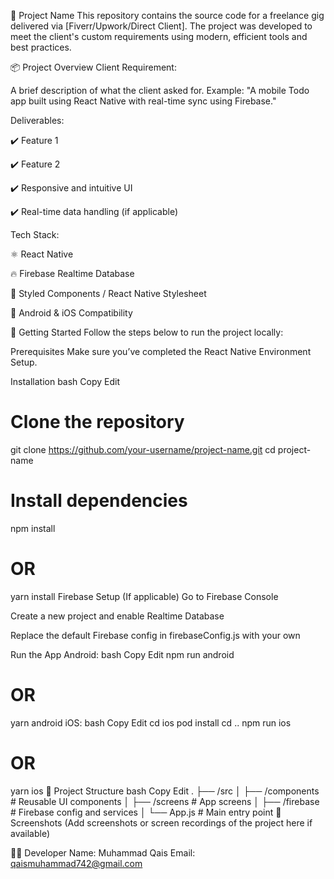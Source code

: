 🎯 Project Name
This repository contains the source code for a freelance gig delivered via [Fiverr/Upwork/Direct Client]. The project was developed to meet the client's custom requirements using modern, efficient tools and best practices.

📦 Project Overview
Client Requirement:

A brief description of what the client asked for.
Example: "A mobile Todo app built using React Native with real-time sync using Firebase."

Deliverables:

✔️ Feature 1

✔️ Feature 2

✔️ Responsive and intuitive UI

✔️ Real-time data handling (if applicable)

Tech Stack:

⚛️ React Native

🔥 Firebase Realtime Database

💅 Styled Components / React Native Stylesheet

📱 Android & iOS Compatibility

🚀 Getting Started
Follow the steps below to run the project locally:

Prerequisites
Make sure you’ve completed the React Native Environment Setup.

Installation
bash
Copy
Edit
# Clone the repository
git clone https://github.com/your-username/project-name.git
cd project-name

# Install dependencies
npm install
# OR
yarn install
Firebase Setup (If applicable)
Go to Firebase Console

Create a new project and enable Realtime Database

Replace the default Firebase config in firebaseConfig.js with your own

Run the App
Android:
bash
Copy
Edit
npm run android
# OR
yarn android
iOS:
bash
Copy
Edit
cd ios
pod install
cd ..
npm run ios
# OR
yarn ios
📂 Project Structure
bash
Copy
Edit
.
├── /src
│   ├── /components      # Reusable UI components
│   ├── /screens         # App screens
│   ├── /firebase        # Firebase config and services
│   └── App.js           # Main entry point
📸 Screenshots
(Add screenshots or screen recordings of the project here if available)

🧑‍💻 Developer
Name: Muhammad Qais
Email: qaismuhammad742@gmail.com
